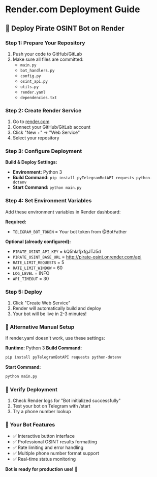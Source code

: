 # Render.com Deployment Guide

## 🚀 Deploy Pirate OSINT Bot on Render

### Step 1: Prepare Your Repository
1. Push your code to GitHub/GitLab
2. Make sure all files are committed:
   - `main.py`
   - `bot_handlers.py` 
   - `config.py`
   - `osint_api.py`
   - `utils.py`
   - `render.yaml`
   - `dependencies.txt`

### Step 2: Create Render Service
1. Go to [render.com](https://render.com)
2. Connect your GitHub/GitLab account
3. Click "New +" → "Web Service"
4. Select your repository

### Step 3: Configure Deployment
**Build & Deploy Settings:**
- **Environment:** Python 3
- **Build Command:** `pip install pyTelegramBotAPI requests python-dotenv`
- **Start Command:** `python main.py`

### Step 4: Set Environment Variables
Add these environment variables in Render dashboard:

**Required:**
- `TELEGRAM_BOT_TOKEN` = Your bot token from @BotFather

**Optional (already configured):**
- `PIRATE_OSINT_API_KEY` = kQ5hlafjxfgJTJ5d
- `PIRATE_OSINT_BASE_URL` = http://pirate-osint.onrender.com/api
- `RATE_LIMIT_REQUESTS` = 5
- `RATE_LIMIT_WINDOW` = 60
- `LOG_LEVEL` = INFO
- `API_TIMEOUT` = 30

### Step 5: Deploy
1. Click "Create Web Service"
2. Render will automatically build and deploy
3. Your bot will be live in 2-3 minutes!

### 🔧 Alternative Manual Setup

If render.yaml doesn't work, use these settings:

**Runtime:** Python 3
**Build Command:** 
```bash
pip install pyTelegramBotAPI requests python-dotenv
```

**Start Command:** 
```bash
python main.py
```

### 📱 Verify Deployment
1. Check Render logs for "Bot initialized successfully"
2. Test your bot on Telegram with /start
3. Try a phone number lookup

### 🎯 Your Bot Features
- ✅ Interactive button interface
- ✅ Professional OSINT results formatting  
- ✅ Rate limiting and error handling
- ✅ Multiple phone number format support
- ✅ Real-time status monitoring

**Bot is ready for production use!** 🎉